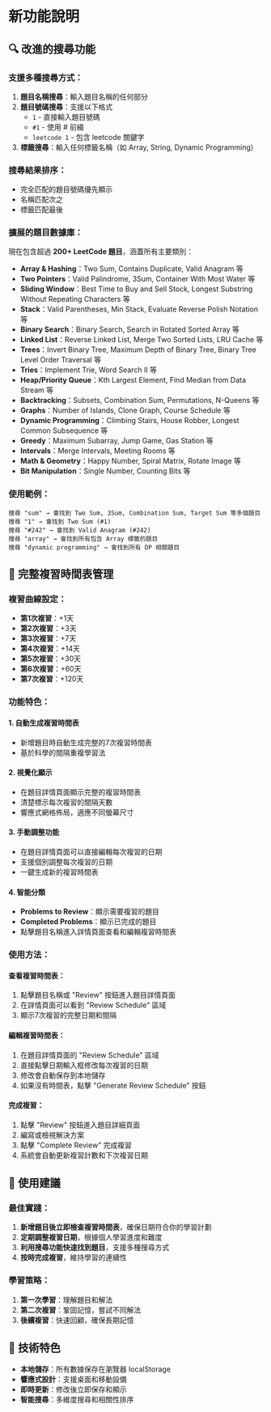 # 新功能說明

## 🔍 改進的搜尋功能

### 支援多種搜尋方式：
1. **題目名稱搜尋**：輸入題目名稱的任何部分
2. **題目號碼搜尋**：支援以下格式
   - `1` - 直接輸入題目號碼
   - `#1` - 使用 # 前綴
   - `leetcode 1` - 包含 leetcode 關鍵字
3. **標籤搜尋**：輸入任何標籤名稱（如 Array, String, Dynamic Programming）

### 搜尋結果排序：
- 完全匹配的題目號碼優先顯示
- 名稱匹配次之
- 標籤匹配最後

### 擴展的題目數據庫：
現在包含超過 **200+ LeetCode 題目**，涵蓋所有主要類別：
- **Array & Hashing**：Two Sum, Contains Duplicate, Valid Anagram 等
- **Two Pointers**：Valid Palindrome, 3Sum, Container With Most Water 等
- **Sliding Window**：Best Time to Buy and Sell Stock, Longest Substring Without Repeating Characters 等
- **Stack**：Valid Parentheses, Min Stack, Evaluate Reverse Polish Notation 等
- **Binary Search**：Binary Search, Search in Rotated Sorted Array 等
- **Linked List**：Reverse Linked List, Merge Two Sorted Lists, LRU Cache 等
- **Trees**：Invert Binary Tree, Maximum Depth of Binary Tree, Binary Tree Level Order Traversal 等
- **Tries**：Implement Trie, Word Search II 等
- **Heap/Priority Queue**：Kth Largest Element, Find Median from Data Stream 等
- **Backtracking**：Subsets, Combination Sum, Permutations, N-Queens 等
- **Graphs**：Number of Islands, Clone Graph, Course Schedule 等
- **Dynamic Programming**：Climbing Stairs, House Robber, Longest Common Subsequence 等
- **Greedy**：Maximum Subarray, Jump Game, Gas Station 等
- **Intervals**：Merge Intervals, Meeting Rooms 等
- **Math & Geometry**：Happy Number, Spiral Matrix, Rotate Image 等
- **Bit Manipulation**：Single Number, Counting Bits 等

### 使用範例：
```
搜尋 "sum" → 會找到 Two Sum, 3Sum, Combination Sum, Target Sum 等多個題目
搜尋 "1" → 會找到 Two Sum (#1)
搜尋 "#242" → 會找到 Valid Anagram (#242)
搜尋 "array" → 會找到所有包含 Array 標籤的題目
搜尋 "dynamic programming" → 會找到所有 DP 相關題目
```

## 📅 完整複習時間表管理

### 複習曲線設定：
- **第1次複習**：+1天
- **第2次複習**：+3天  
- **第3次複習**：+7天
- **第4次複習**：+14天
- **第5次複習**：+30天
- **第6次複習**：+60天
- **第7次複習**：+120天

### 功能特色：

#### 1. 自動生成複習時間表
- 新增題目時自動生成完整的7次複習時間表
- 基於科學的間隔重複學習法

#### 2. 視覺化顯示
- 在題目詳情頁面顯示完整的複習時間表
- 清楚標示每次複習的間隔天數
- 響應式網格佈局，適應不同螢幕尺寸

#### 3. 手動調整功能
- 在題目詳情頁面可以直接編輯每次複習的日期
- 支援個別調整每次複習的日期
- 一鍵生成新的複習時間表

#### 4. 智能分類
- **Problems to Review**：顯示需要複習的題目
- **Completed Problems**：顯示已完成的題目
- 點擊題目名稱進入詳情頁面查看和編輯複習時間表

### 使用方法：

#### 查看複習時間表：
1. 點擊題目名稱或 "Review" 按鈕進入題目詳情頁面
2. 在詳情頁面可以看到 "Review Schedule" 區域
3. 顯示7次複習的完整日期和間隔

#### 編輯複習時間表：
1. 在題目詳情頁面的 "Review Schedule" 區域
2. 直接點擊日期輸入框修改每次複習的日期
3. 修改會自動保存到本地儲存
4. 如果沒有時間表，點擊 "Generate Review Schedule" 按鈕

#### 完成複習：
1. 點擊 "Review" 按鈕進入題目詳細頁面
2. 編寫或檢視解決方案
3. 點擊 "Complete Review" 完成複習
4. 系統會自動更新複習計數和下次複習日期

## 🎯 使用建議

### 最佳實踐：
1. **新增題目後立即檢查複習時間表**，確保日期符合你的學習計劃
2. **定期調整複習日期**，根據個人學習進度和難度
3. **利用搜尋功能快速找到題目**，支援多種搜尋方式
4. **按時完成複習**，維持學習的連續性

### 學習策略：
1. **第一次學習**：理解題目和解法
2. **第二次複習**：鞏固記憶，嘗試不同解法
3. **後續複習**：快速回顧，確保長期記憶

## 🔧 技術特色

- **本地儲存**：所有數據保存在瀏覽器 localStorage
- **響應式設計**：支援桌面和移動設備
- **即時更新**：修改後立即保存和顯示
- **智能搜尋**：多維度搜尋和相關性排序 